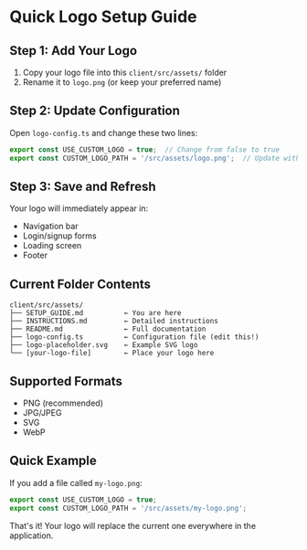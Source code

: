 # Quick Logo Setup Guide

## Step 1: Add Your Logo
1. Copy your logo file into this `client/src/assets/` folder
2. Rename it to `logo.png` (or keep your preferred name)

## Step 2: Update Configuration
Open `logo-config.ts` and change these two lines:

```typescript
export const USE_CUSTOM_LOGO = true;  // Change from false to true
export const CUSTOM_LOGO_PATH = '/src/assets/logo.png';  // Update with your file name
```

## Step 3: Save and Refresh
Your logo will immediately appear in:
- Navigation bar
- Login/signup forms  
- Loading screen
- Footer

## Current Folder Contents
```
client/src/assets/
├── SETUP_GUIDE.md          ← You are here
├── INSTRUCTIONS.md         ← Detailed instructions
├── README.md               ← Full documentation
├── logo-config.ts          ← Configuration file (edit this!)
├── logo-placeholder.svg    ← Example SVG logo
└── [your-logo-file]        ← Place your logo here
```

## Supported Formats
- PNG (recommended)
- JPG/JPEG
- SVG
- WebP

## Quick Example
If you add a file called `my-logo.png`:

```typescript
export const USE_CUSTOM_LOGO = true;
export const CUSTOM_LOGO_PATH = '/src/assets/my-logo.png';
```

That's it! Your logo will replace the current one everywhere in the application.